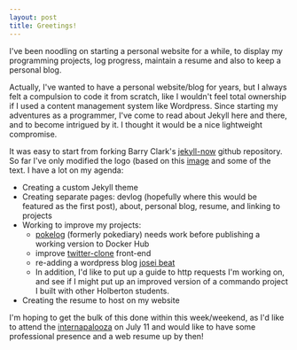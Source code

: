 ```yaml
---
layout: post
title: Greetings!
---
```


I've been noodling on starting a personal website for a while, to display my programming projects, log progress, maintain a resume and also to keep a personal blog.

Actually, I've wanted to have a personal website/blog for years, but I always felt a compulsion to code it from scratch, like I wouldn't feel total ownership if I used a content management system like Wordpress. Since starting my adventures as a programmer, I've come to read about Jekyll here and there, and to become intrigued by it. I thought it would be a nice lightweight compromise. 

It was easy to start from forking Barry Clark's [jekyll-now](https://github.com/barryclark/jekyll-now) github repository. So far I've only modified the logo (based on this [image](https://beginningmiddleandtheedge.files.wordpress.com/2012/09/jelly-cubes.jpg) and some of the text. I have a lot on my agenda:

* Creating a custom Jekyll theme
* Creating separate pages: devlog (hopefully where this would be featured as the first post), about, personal blog, resume, and linking to projects
* Working to improve my projects:
  * [pokelog](https://github.com/electrachong/pokelog) (formerly pokediary) needs work before publishing a working version to Docker Hub
  * improve [twitter-clone](http://jellycube.space/twitter-clone/index.php) front-end
  * re-adding a wordpress blog [josei beat](http://jellycube.space/josei-beat/)
  * In addition, I'd like to put up a guide to http requests I'm working on, and see if I might put up an improved version of a commando project I built with other Holberton students.
* Creating the resume to host on my website

I'm hoping to get the bulk of this done within this week/weekend, as I'd like to attend the [internapalooza](http://internapalooza.com) on July 11 and would like to have some professional presence and a web resume up by then!
